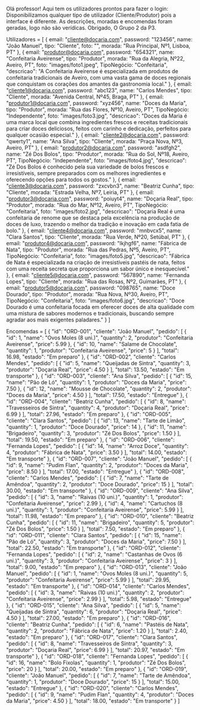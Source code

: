 Olá professor!
Aqui tem os utilizadores prontos para fazer o login:
Disponibilizamos qualquer tipo de utilizador (Cliente/Produtor) pois a interface é diferente.
As descrições, moradas e encomendas foram geradas, logo não são verídicas.
Obrigado,
O Grupo 2 da P3. 

Utilizadores = [
    {
        email: "cliente@docaria.com",
        password: "123456",
        name: "João Manuel",
        tipo: "Cliente",
        foto: "",
        morada: "Rua Principal, Nº1, Lisboa, PT"
    },
    {
        email: "produtor@docaria.com",
        password: "654321",
        name: "Confeitaria Aveirense",
        tipo: "Produtor",
        morada: "Rua da Alegria, Nº22, Aveiro, PT",
        foto: "images/foto1.jpeg",
        TipoNegócio: "Confeitaria",
        "descricao": "A Confeitaria Aveirense é especializada em produtos de confeitaria tradicionais 	de Aveiro, com uma vasta gama de doces regionais que conquistam os corações dos amantes da 	gastronomia local."
    },
    {
        email: "cliente1@docaria.com",
        password: "abc123",
        name: "Carlos Mendes",
        tipo: "Cliente",
        morada: "Avenida Central, Nº45, Braga, PT"
    },
    {
        email: "produtor1@docaria.com",
        password: "xyz456",
        name: "Doces da Maria",
        tipo: "Produtor",
        morada: "Rua das Flores, Nº10, Aveiro, PT",
        TipoNegócio: "Independente",
        foto: "images/foto3.jpg",
        "descricao": "Doces da Maria é uma marca local que combina ingredientes frescos e receitas 	tradicionais para criar doces deliciosos, feitos com carinho e dedicação, perfeitos para 	qualquer ocasião especial."
    },
    {
        email: "cliente2@docaria.com",
        password: "qwerty1",
        name: "Ana Silva",
        tipo: "Cliente",
        morada: "Praça Nova, Nº3, Aveiro, PT"
    },
    {
        email: "produtor2@docaria.com",
        password: "asdfgh2",
        name: "Zé Dos Bolos",
        tipo: "Produtor",
        morada: "Rua do Sol, Nº18, Aveiro, PT",
        TipoNegócio: "Independente",
        foto: "images/foto4.jpg",
        "descricao": "Zé Dos Bolos é conhecido pela sua variedade de bolos frescos e irresistíveis, 	sempre preparados com os melhores ingredientes e oferecendo opções para todos os gostos."
    },
    {
        email: "cliente3@docaria.com",
        password: "zxcvbn3",
        name: "Beatriz Cunha",
        tipo: "Cliente",
        morada: "Estrada Velha, Nº7, Leiria, PT"
    },
    {
        email: "produtor3@docaria.com",
        password: "poiuyt4",
        name: "Doçaria Real",
        tipo: "Produtor",
        morada: "Rua do Mar, Nº12, Aveiro, PT",
        TipoNegócio: "Confeitaria",
        foto: "images/foto2.jpg",
        "descricao": "Doçaria Real é uma confeitaria de renome que se destaca pela excelência na 	produção de doces de luxo, trazendo o melhor da tradição e inovação em cada fatia de bolo."
    },
    {
        email: "cliente4@docaria.com",
        password: "mnbvcx5",
        name: "Clara Santos",
        tipo: "Cliente",
        morada: "Rua Verde, Nº20, Setúbal, PT"
    },
    {
        email: "produtor4@docaria.com",
        password: "lkjhgf6",
        name: "Fábrica de Nata",
        tipo: "Produtor",
        morada: "Rua das Pedras, Nº5, Aveiro, PT",
        TipoNegócio: "Confeitaria",
        foto: "images/foto5.jpg",
        "descricao": "Fábrica de Nata é especializada na criação de irresistíveis pastéis de nata, 	feitos com uma receita secreta que proporciona um sabor único e inesquecível."
    },
    {
        email: "cliente5@docaria.com",
        password: "567890",
        name: "Fernanda Lopes",
        tipo: "Cliente",
        morada: "Rua das Rosas, Nº2, Guimarães, PT"
    },
    {
        email: "produtor5@docaria.com",
        password: "098765",
        name: "Doce Dourado",
        tipo: "Produtor",
        morada: "Rua Nova, Nº30, Aveiro, PT",
        TipoNegócio: "Confeitaria",
        foto: "images/foto6.jpg",
        "descricao": "Doce Dourado é uma confeitaria focada em oferecer doces de alta qualidade com 	uma mistura de sabores modernos e tradicionais, buscando sempre agradar aos mais exigentes 	paladares."
    }
]

Encomendas =  [
    {
        "id": "ORD-001",
        "cliente": "João Manuel",
        "pedido": [
            {
                "id": 1,
                "name": "Ovos Moles (8 uni.)",
                "quantity": 2,
                "produtor": "Confeitaria Aveirense",
                "price": 5.99
            },
            {
                "id": 10,
                "name": "Salame de Chocolate",
                "quantity": 1,
                "produtor": "Confeitaria Aveirense",
                "price": 5
            }
        ],
        "total": 16.98,
        "estado": "Em preparo"
    },
    {
        "id": "ORD-002",
        "cliente": "Carlos Mendes",
        "pedido": [
            {
                "id": 5,
                "name": "Queijadas de Sintra",
                "quantity": 3,
                "produtor": "Doçaria Real",
                "price": 4.50
            }
        ],
        "total": 13.50,
        "estado": "Em transporte"
    },
    {
        "id": "ORD-003",
        "cliente": "Ana Silva",
        "pedido": [
            {
                "id": 15,
                "name": "Pão de Ló",
                "quantity": 1,
                "produtor": "Doces da Maria",
                "price": 7.50
            },
            {
                "id": 12,
                "name": "Mousse de Chocolate",
                "quantity": 2,
                "produtor": "Doces da Maria",
                "price": 4.50
            }
        ],
        "total": 17.50,
        "estado": "Entregue"
    },
    {
        "id": "ORD-004",
        "cliente": "Beatriz Cunha",
        "pedido": [
            {
                "id": 8,
                "name": "Travesseiros de Sintra",
                "quantity": 4,
                "produtor": "Doçaria Real",
                "price": 6.99
            }
        ],
        "total": 27.96,
        "estado": "Em preparo"
    },
    {
        "id": "ORD-005",
        "cliente": "Clara Santos",
        "pedido": [
            {
                "id": 13,
                "name": "Tarte de Limão",
                "quantity": 1,
                "produtor": "Doce Dourado",
                "price": 14
            },
            {
                "id": 11,
                "name": "Brigadeiro",
                "quantity": 3,
                "produtor": "Zé Dos Bolos",
                "price": 1.50
            }
        ],
        "total": 19.50,
        "estado": "Em preparo"
    },
    {
        "id": "ORD-006",
        "cliente": "Fernanda Lopes",
        "pedido": [
            {
                "id": 14,
                "name": "Arroz Doce",
                "quantity": 4,
                "produtor": "Fábrica de Nata",
                "price": 3.50
            }
        ],
        "total": 14.00,
        "estado": "Em transporte"
    },
    {
        "id": "ORD-007",
        "cliente": "João Manuel",
        "pedido": [
            {
                "id": 9,
                "name": "Pudim Flan",
                "quantity": 2,
                "produtor": "Doces da Maria",
                "price": 8.50
            }
        ],
        "total": 17.00,
        "estado": "Entregue"
    },
    {
        "id": "ORD-008",
        "cliente": "Carlos Mendes",
        "pedido": [
            {
                "id": 7,
                "name": "Tarte de Amêndoa",
                "quantity": 2,
                "produtor": "Doce Dourado",
                "price": 15
            }
        ],
        "total": 30.00,
        "estado": "Em transporte"
    },
    {
        "id": "ORD-009",
        "cliente": "Ana Silva",
        "pedido": [
            {
                "id": 3,
                "name": "Raivas (10 uni.)",
                "quantity": 1,
                "produtor": "Confeitaria Aveirense",
                "price": 2.99
            },
            {
                "id": 4,
                "name": "Cartuchos (8 uni.)",
                "quantity": 1,
                "produtor": "Confeitaria Aveirense",
                "price": 5.99
            }
        ],
        "total": 11.98,
        "estado": "Em preparo"
    },
    {
        "id": "ORD-010",
        "cliente": "Beatriz Cunha",
        "pedido": [
            {
                "id": 11,
                "name": "Brigadeiro",
                "quantity": 5,
                "produtor": "Zé Dos Bolos",
                "price": 1.50
            }
        ],
        "total": 7.50,
        "estado": "Em preparo"
    },
    {
        "id": "ORD-011",
        "cliente": "Clara Santos",
        "pedido": [
            {
                "id": 15,
                "name": "Pão de Ló",
                "quantity": 3,
                "produtor": "Doces da Maria",
                "price": 7.50
            }
        ],
        "total": 22.50,
        "estado": "Em transporte"
    },
    {
        "id": "ORD-012",
        "cliente": "Fernanda Lopes",
        "pedido": [
            {
                "id": 2,
                "name": "Castanhas de Ovos (6 uni.)",
                "quantity": 3,
                "produtor": "Confeitaria Aveirense",
                "price": 3
            }
        ],
        "total": 9.00,
        "estado": "Em preparo"
    },
    {
        "id": "ORD-013",
        "cliente": "João Manuel",
        "pedido": [
            {
                "id": 1,
                "name": "Ovos Moles (8 uni.)",
                "quantity": 5,
                "produtor": "Confeitaria Aveirense",
                "price": 5.99
            }
        ],
        "total": 29.95,
        "estado": "Em transporte"
    },
    {
        "id": "ORD-014",
        "cliente": "Carlos Mendes",
        "pedido": [
            {
                "id": 3,
                "name": "Raivas (10 uni.)",
                "quantity": 2,
                "produtor": "Confeitaria Aveirense",
                "price": 2.99
            }
        ],
        "total": 5.98,
        "estado": "Entregue"
    },
    {
        "id": "ORD-015",
        "cliente": "Ana Silva",
        "pedido": [
            {
                "id": 5,
                "name": "Queijadas de Sintra",
                "quantity": 6,
                "produtor": "Doçaria Real",
                "price": 4.50
            }
        ],
        "total": 27.00,
        "estado": "Em preparo"
    },
    {
        "id": "ORD-016",
        "cliente": "Beatriz Cunha",
        "pedido": [
            {
                "id": 6,
                "name": "Pastéis de Nata",
                "quantity": 2,
                "produtor": "Fábrica de Nata",
                "price": 1.20
            }
        ],
        "total": 2.40,
        "estado": "Em preparo"
    },
    {
        "id": "ORD-017",
        "cliente": "Clara Santos",
        "pedido": [
            {
                "id": 8,
                "name": "Travesseiros de Sintra",
                "quantity": 3,
                "produtor": "Doçaria Real",
                "price": 6.99
            }
        ],
        "total": 20.97,
        "estado": "Em transporte"
    },
    {
        "id": "ORD-018",
        "cliente": "Fernanda Lopes",
        "pedido": [
            {
                "id": 16,
                "name": "Bolo Fixolas",
                "quantity": 1,
                "produtor": "Zé Dos Bolos",
                "price": 20
            }
        ],
        "total": 20.00,
        "estado": "Em preparo"
    },
    {
        "id": "ORD-019",
        "cliente": "João Manuel",
        "pedido": [
            {
                "id": 7,
                "name": "Tarte de Amêndoa",
                "quantity": 1,
                "produtor": "Doce Dourado",
                "price": 15
            }
        ],
        "total": 15.00,
        "estado": "Entregue"
    },
    {
        "id": "ORD-020",
        "cliente": "Carlos Mendes",
        "pedido": [
            {
                "id": 9,
                "name": "Pudim Flan",
                "quantity": 4,
                "produtor": "Doces da Maria",
                "price": 4.50
            }
        ],
        "total": 18.00,
        "estado": "Em transporte"
    }
]
